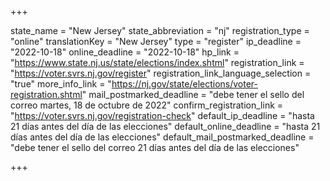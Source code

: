 +++

state_name = "New Jersey"
state_abbreviation = "nj"
registration_type = "online"
translationKey = "New Jersey"
type = "register"
ip_deadline = "2022-10-18"
online_deadline = "2022-10-18"
hp_link = "https://www.state.nj.us/state/elections/index.shtml"
registration_link = "https://voter.svrs.nj.gov/register"
registration_link_language_selection = "true"
more_info_link = "https://nj.gov/state/elections/voter-registration.shtml"
mail_postmarked_deadline = "debe tener el sello del correo martes, 18 de octubre de 2022"
confirm_registration_link = "https://voter.svrs.nj.gov/registration-check"
default_ip_deadline = "hasta 21 días antes del día de las elecciones"
default_online_deadline = "hasta 21 días antes del día de las elecciones"
default_mail_postmarked_deadline = "debe tener el sello del correo 21 días antes del día de las elecciones"

+++